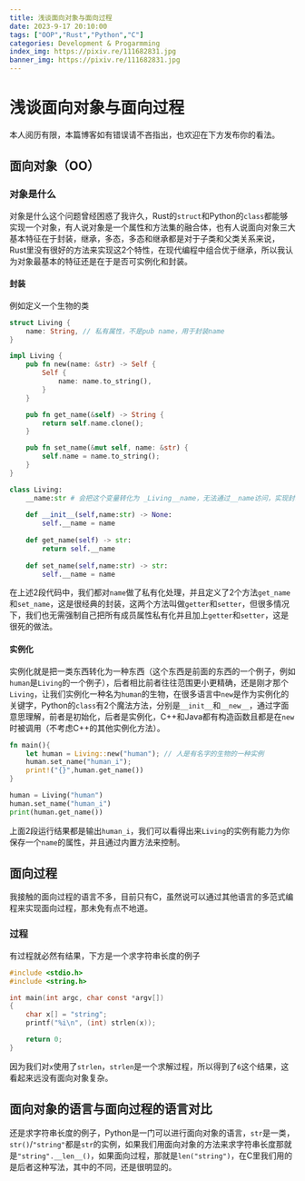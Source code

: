```yaml
---
title: 浅谈面向对象与面向过程
date: 2023-9-17 20:10:00
tags: ["OOP","Rust","Python","C"]
categories: Development & Progarmming
index_img: https://pixiv.re/111682831.jpg
banner_img: https://pixiv.re/111682831.jpg
---
```


# 浅谈面向对象与面向过程

本人阅历有限，本篇博客如有错误请不吝指出，也欢迎在下方发布你的看法。

## 面向对象（OO） 

### 对象是什么

对象是什么这个问题曾经困惑了我许久，Rust的`struct`和Python的`class`都能够实现一个对象，有人说对象是一个属性和方法集的融合体，也有人说面向对象三大基本特征在于封装，继承，多态，多态和继承都是对于子类和父类关系来说，Rust里没有很好的方法来实现这2个特性，在现代编程中组合优于继承，所以我认为对象最基本的特征还是在于是否可实例化和封装。

#### 封装

例如定义一个生物的类

```rust
struct Living {
    name: String, // 私有属性，不是pub name，用于封装name
}

impl Living {
    pub fn new(name: &str) -> Self {
        Self {
            name: name.to_string(),
        }
    }

    pub fn get_name(&self) -> String {
        return self.name.clone();
    }

    pub fn set_name(&mut self, name: &str) {
        self.name = name.to_string();
    }
}
```

```python
class Living:
    __name:str # 会把这个变量转化为 _Living__name，无法通过__name访问，实现封装
    
    def __init__(self,name:str) -> None:
        self.__name = name
        
    def get_name(self) -> str:
        return self.__name
    
    def set_name(self,name:str) -> str:
        self.__name = name
```

在上述2段代码中，我们都对`name`做了私有化处理，并且定义了2个方法`get_name`和`set_name`，这是很经典的封装，这两个方法叫做`getter`和`setter`，但很多情况下，我们也无需强制自己把所有成员属性私有化并且加上`getter`和`setter`，这是很死的做法。

#### 实例化

实例化就是把一类东西转化为一种东西（这个东西是前面的东西的一个例子，例如`human`是`Living`的一个例子），后者相比前者往往范围更小更精确，还是刚才那个`Living`，让我们实例化一种名为`human`的生物，在很多语言中`new`是作为实例化的关键字，Python的`class`有2个魔法方法，分别是`__init__`和`__new__`，通过字面意思理解，前者是初始化，后者是实例化，C++和Java都有构造函数且都是在`new`时被调用（不考虑C++的其他实例化方法）。

```rust
fn main(){
    let human = Living::new("human"); // 人是有名字的生物的一种实例
    human.set_name("human_i");
    print!("{}",human.get_name())
}
```

```python
human = Living("human")
human.set_name("human_i")
print(human.get_name())
```

上面2段运行结果都是输出`human_i`，我们可以看得出来`Living`的实例有能力为你保存一个`name`的属性，并且通过内置方法来控制。

## 面向过程

我接触的面向过程的语言不多，目前只有C，虽然说可以通过其他语言的多范式编程来实现面向过程，那未免有点不地道。

### 过程

有过程就必然有结果，下方是一个求字符串长度的例子

```C
#include <stdio.h>
#include <string.h>

int main(int argc, char const *argv[])
{
    char x[] = "string";
    printf("%i\n", (int) strlen(x));

    return 0;
}
```

因为我们对`x`使用了`strlen`，`strlen`是一个求解过程，所以得到了`6`这个结果，这看起来远没有面向对象复杂。



## 面向对象的语言与面向过程的语言对比

还是求字符串长度的例子，Python是一门可以进行面向对象的语言，`str`是一类，`str()`/`"string"`都是`str`的实例，如果我们用面向对象的方法来求字符串长度那就是`"string".__len__()`，如果面向过程，那就是`len("string")`，在C里我们用的是后者这种写法，其中的不同，还是很明显的。